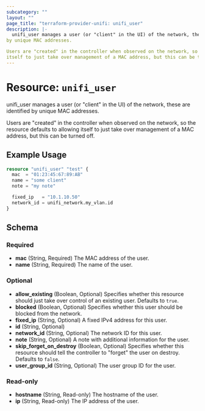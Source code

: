 ```yaml
---
subcategory: ""
layout: ""
page_title: "terraform-provider-unifi: unifi_user"
description: |-
  unifi_user manages a user (or "client" in the UI) of the network, these are identified
by unique MAC addresses.

Users are "created" in the controller when observed on the network, so the resource defaults to allowing
itself to just take over management of a MAC address, but this can be turned off.
---
```


# Resource: `unifi_user`

unifi_user manages a user (or "client" in the UI) of the network, these are identified
by unique MAC addresses.

Users are "created" in the controller when observed on the network, so the resource defaults to allowing
itself to just take over management of a MAC address, but this can be turned off.

## Example Usage

```terraform
resource "unifi_user" "test" {
  mac  = "01:23:45:67:89:AB"
  name = "some client"
  note = "my note"

  fixed_ip   = "10.1.10.50"
  network_id = unifi_network.my_vlan.id
}
```

## Schema

### Required

- **mac** (String, Required) The MAC address of the user.
- **name** (String, Required) The name of the user.

### Optional

- **allow_existing** (Boolean, Optional) Specifies whether this resource should just take over control of an existing user. Defaults to `true`.
- **blocked** (Boolean, Optional) Specifies whether this user should be blocked from the network.
- **fixed_ip** (String, Optional) A fixed IPv4 address for this user.
- **id** (String, Optional)
- **network_id** (String, Optional) The network ID for this user.
- **note** (String, Optional) A note with additional information for the user.
- **skip_forget_on_destroy** (Boolean, Optional) Specifies whether this resource should tell the controller to "forget" the user on destroy. Defaults to `false`.
- **user_group_id** (String, Optional) The user group ID for the user.

### Read-only

- **hostname** (String, Read-only) The hostname of the user.
- **ip** (String, Read-only) The IP address of the user.


